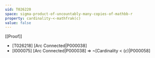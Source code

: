 ```yaml
---
uid: T026220
space: sigma-product-of-uncountably-many-copies-of-mathbb-r
property: cardinality-<-mathfrak(c)
value: false
---
```

[[Proof]]

* [T026218] [Arc Connected|P000038]
* [I000075] [Arc Connected|P000038] => ~[Cardinality < $\mathfrak(c)$|P000058]


